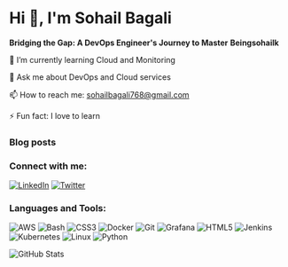 # Hi 👋, I'm Sohail Bagali
**Bridging the Gap: A DevOps Engineer's Journey to Master**
**Beingsohailk**

🌱 I’m currently learning Cloud and Monitoring

💬 Ask me about DevOps and Cloud services

📫 How to reach me: sohailbagali768@gmail.com

⚡ Fun fact: I love to learn

### Blog posts
<!-- BLOG-POST-LIST:START -->
<!-- BLOG-POST-LIST:END -->

### Connect with me:
[![LinkedIn](https://img.shields.io/badge/-LinkedIn-blue)](https://www.linkedin.com/in/sohail-bagali/)
[![Twitter](https://img.shields.io/badge/-Twitter-blue)](https://x.com/Sohailk25853133)

### Languages and Tools:
![AWS](https://img.shields.io/badge/AWS-%23FF9900.svg?style=flat&logo=amazon-aws&logoColor=white)
![Bash](https://img.shields.io/badge/Bash-%23121011.svg?style=flat&logo=gnu-bash&logoColor=white)
![CSS3](https://img.shields.io/badge/CSS3-%231572B6.svg?style=flat&logo=css3&logoColor=white)
![Docker](https://img.shields.io/badge/Docker-%230db7ed.svg?style=flat&logo=docker&logoColor=white)
![Git](https://img.shields.io/badge/Git-%23F05033.svg?style=flat&logo=git&logoColor=white)
![Grafana](https://img.shields.io/badge/Grafana-%23F46800.svg?style=flat&logo=grafana&logoColor=white)
![HTML5](https://img.shields.io/badge/HTML5-%23E34F26.svg?style=flat&logo=html5&logoColor=white)
![Jenkins](https://www.jenkins.io/)
![Kubernetes](https://img.shields.io/badge/Kubernetes-%23326CE5.svg?style=flat&logo=kubernetes&logoColor=white)
![Linux](https://img.shields.io/badge/Linux-%23FCC624.svg?style=flat&logo=linux&logoColor=white)
![Python](https://img.shields.io/badge/Python-%233776AB.svg?style=flat&logo=python&logoColor=white)

![GitHub Stats](https://github-readme-stats.vercel.app/api?username=Beingsohailk&show_icons=true&theme=radical)
